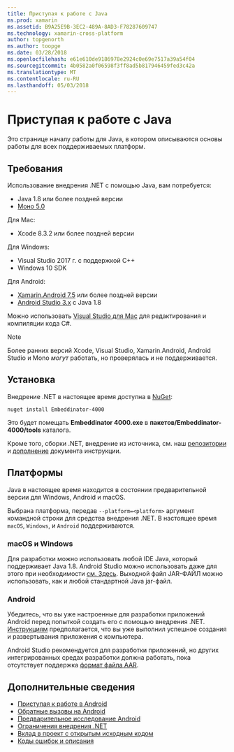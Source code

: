```yaml
---
title: Приступая к работе с Java
ms.prod: xamarin
ms.assetid: B9A25E9B-3EC2-489A-8AD3-F78287609747
ms.technology: xamarin-cross-platform
author: topgenorth
ms.author: toopge
ms.date: 03/28/2018
ms.openlocfilehash: e61e610de9186978e2924c0e69e7517a39a54f04
ms.sourcegitcommit: 4b0582a0f06598f3ff8ad5b817946459fed3c42a
ms.translationtype: MT
ms.contentlocale: ru-RU
ms.lasthandoff: 05/03/2018
---
```

# <a name="getting-started-with-java"></a>Приступая к работе с Java

Это странице началу работы для Java, в котором описываются основы работы для всех поддерживаемых платформ.

## <a name="requirements"></a>Требования

Использование внедрения .NET с помощью Java, вам потребуется:

* Java 1.8 или более поздней версии
* [Моно 5.0](http://www.mono-project.com/download/)

Для Mac:

* Xcode 8.3.2 или более поздней версии

Для Windows:

* Visual Studio 2017 г. с поддержкой C++
* Windows 10 SDK

Для Android:

* [Xamarin.Android 7.5](https://www.visualstudio.com/xamarin/) или более поздней версии
* [Android Studio 3.x](https://developer.android.com/studio/index.html) с Java 1.8

Можно использовать [Visual Studio для Mac](https://www.visualstudio.com/vs/visual-studio-mac/) для редактирования и компиляции кода C#.

> [!NOTE]
> Более ранних версий Xcode, Visual Studio, Xamarin.Android, Android Studio и Mono _могут_ работать, но проверялась и не поддерживается.

## <a name="installation"></a>Установка

Внедрение .NET в настоящее время доступна в [NuGet](https://www.nuget.org/packages/Embeddinator-4000/):

```shell
nuget install Embeddinator-4000
```

Это будет помещать **Embeddinator 4000.exe** в **пакетов/Embeddinator-4000/tools** каталога.

Кроме того, сборки .NET, внедрение из источника, см. наш [репозитории](https://github.com/mono/Embeddinator-4000/) и [дополнение](https://github.com/mono/Embeddinator-4000/blob/master/Contributing.md) документа инструкции.

## <a name="platforms"></a>Платформы

Java в настоящее время находится в состоянии предварительной версии для Windows, Android и macOS.

Выбрана платформа, передав `--platform=<platform>` аргумент командной строки для средства внедрения .NET. В настоящее время `macOS`, `Windows`, и `Android` поддерживаются.

### <a name="macos-and-windows"></a>macOS и Windows

Для разработки можно использовать любой IDE Java, который поддерживает Java 1.8. Android Studio можно использовать даже для этого при необходимости [см. Здесь](https://stackoverflow.com/questions/16626810/can-android-studio-be-used-to-run-standard-java-projects). Выходной файл JAR-ФАЙЛ можно использовать, как и любой стандартной Java jar-файл.

### <a name="android"></a>Android

Убедитесь, что вы уже настроенные для разработки приложений Android перед попыткой создать его с помощью внедрения .NET. [Инструкциям](~/tools/dotnet-embedding/get-started/java/android.md) предполагается, что вы уже выполнил успешное создания и развертывания приложения с компьютера.

Android Studio рекомендуется для разработки приложений, но других интегрированных средах разработки должна работать, пока отсутствует поддержка [формат файла AAR](https://developer.android.com/studio/projects/android-library.html).

## <a name="further-reading"></a>Дополнительные сведения

* [Приступая к работе в Android](~/tools/dotnet-embedding/get-started/java/android.md)
* [Обратные вызовы на Android](~/tools/dotnet-embedding/android/callbacks.md)
* [Предварительное исследование Android](~/tools/dotnet-embedding/android/index.md)
* [Ограничения внедрения .NET](~/tools/dotnet-embedding/limitations.md)
* [Вклад в проект с открытым исходным кодом](https://github.com/mono/Embeddinator-4000/blob/master/Contributing.md)
* [Коды ошибок и описания](~/tools/dotnet-embedding/errors.md)
